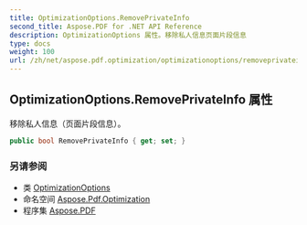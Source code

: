 ```yaml
---
title: OptimizationOptions.RemovePrivateInfo
second_title: Aspose.PDF for .NET API Reference
description: OptimizationOptions 属性。移除私人信息页面片段信息
type: docs
weight: 100
url: /zh/net/aspose.pdf.optimization/optimizationoptions/removeprivateinfo/
---
```

## OptimizationOptions.RemovePrivateInfo 属性

移除私人信息（页面片段信息）。

```csharp
public bool RemovePrivateInfo { get; set; }
```

### 另请参阅

* 类 [OptimizationOptions](../)
* 命名空间 [Aspose.Pdf.Optimization](../../../aspose.pdf.optimization/)
* 程序集 [Aspose.PDF](../../../)